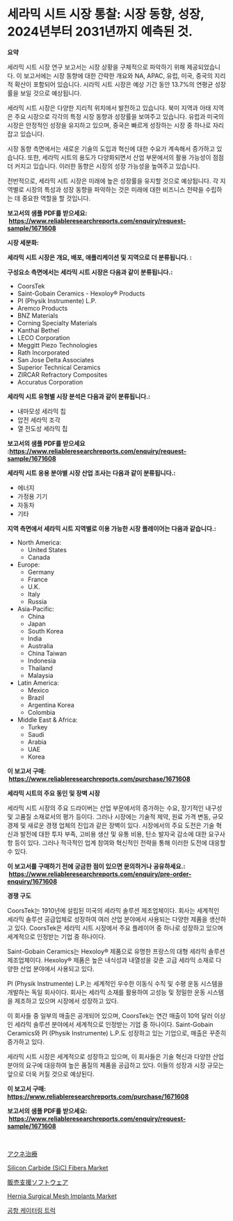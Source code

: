 <p><h1>세라믹 시트 시장 통찰: 시장 동향, 성장, 2024년부터 2031년까지 예측된 것.</h1></p><p><strong>요약</strong></p>
<p><p>세라믹 시트 시장 연구 보고서는 시장 상황을 구체적으로 파악하기 위해 제공되었습니다. 이 보고서에는 시장 동향에 대한 간략한 개요와 NA, APAC, 유럽, 미국, 중국의 지리적 확산이 포함되어 있습니다. 시라믹 시트 시장은 예상 기간 동안 13.7%의 연평균 성장률을 보일 것으로 예상됩니다.</p><p>세라믹 시트 시장은 다양한 지리적 위치에서 발전하고 있습니다. 북미 지역과 아태 지역은 주요 시장으로 각각의 특정 시장 동향과 성장률을 보여주고 있습니다. 유럽과 미국의 시장은 안정적인 성장을 유지하고 있으며, 중국은 빠르게 성장하는 시장 중 하나로 자리 잡고 있습니다.</p><p>시장 동향 측면에서는 새로운 기술의 도입과 혁신에 대한 수요가 계속해서 증가하고 있습니다. 또한, 세라믹 시트의 용도가 다양화되면서 산업 부문에서의 활용 가능성이 점점 더 커지고 있습니다. 이러한 동향은 시장의 성장 가능성을 높여주고 있습니다.</p><p>전반적으로, 세라믹 시트 시장은 미래에 높은 성장률을 유지할 것으로 예상됩니다. 각 지역별로 시장의 특성과 성장 동향을 파악하는 것은 미래에 대한 비즈니스 전략을 수립하는 데 중요한 역할을 할 것입니다.</p></p>
<p><strong>보고서의 샘플 PDF를 받으세요: &nbsp;<a href="https://www.reliableresearchreports.com/enquiry/request-sample/1671608">https://www.reliableresearchreports.com/enquiry/request-sample/1671608</a></strong></p>
<p><strong>시장 세분화:</strong></p>
<p><strong> 세라믹 시트 시장은 개요, 배포, 애플리케이션 및 지역으로 더 분류됩니다. :</strong></p>
<p><strong>구성요소 측면에서는 세라믹 시트 시장은 다음과 같이 분류됩니다.:</strong></p>
<p><ul><li>CoorsTek</li><li>Saint-Gobain Ceramics - Hexoloy® Products</li><li>PI (Physik Instrumente) L.P.</li><li>Aremco Products</li><li>BNZ Materials</li><li>Corning Specialty Materials</li><li>Kanthal Bethel</li><li>LECO Corporation</li><li>Meggitt Piezo Technologies</li><li>Rath Incorporated</li><li>San Jose Delta Associates</li><li>Superior Technical Ceramics</li><li>ZIRCAR Refractory Composites</li><li>Accuratus Corporation</li></ul></p>
<p><strong> 세라믹 시트 유형별 시장 분석은 다음과 같이 분류됩니다.:</strong></p>
<p><ul><li>내마모성 세라믹 칩</li><li>압전 세라믹 조각</li><li>열 전도성 세라믹 칩</li></ul></p>
<p><strong>보고서의 샘플 PDF를 받으세요 :<a href="https://www.reliableresearchreports.com/enquiry/request-sample/1671608">https://www.reliableresearchreports.com/enquiry/request-sample/1671608</a></strong></p>
<p><strong> 세라믹 시트 응용 분야별 시장 산업 조사는 다음과 같이 분류됩니다.:</strong></p>
<p><ul><li>에너지</li><li>가정용 기기</li><li>자동차</li><li>기타</li></ul></p>
<p><strong>지역 측면에서 세라믹 시트 지역별로 이용 가능한 시장 플레이어는 다음과 같습니다.:</strong></p>
<p><ul>
    <li>
        North America:
        <ul>
            <li>United States</li>
            <li>Canada</li>
        </ul>
    </li>
    <li>
        Europe:
        <ul>
            <li>Germany</li>
            <li>France</li>
            <li>U.K.</li>
            <li>Italy</li>
            <li>Russia</li>
        </ul>
    </li>
    <li>
        Asia-Pacific:
        <ul>
            <li>China</li>
            <li>Japan</li>
            <li>South Korea</li>
            <li>India</li>
            <li>Australia</li>
            <li>China Taiwan</li>
            <li>Indonesia</li>
            <li>Thailand</li>
            <li>Malaysia</li>
        </ul>
    </li>
    <li>
        Latin America:
        <ul>
            <li>Mexico</li>
            <li>Brazil</li>
            <li>Argentina Korea</li>
            <li>Colombia</li>
        </ul>
    </li>
    <li>
        Middle East & Africa:
        <ul>
            <li>Turkey</li>
            <li>Saudi</li>
            <li>Arabia</li>
            <li>UAE</li>
            <li>Korea</li>
        </ul>
    </li>
    </ul></p>
<p><strong>이 보고서 구매: &nbsp;<a href="https://www.reliableresearchreports.com/purchase/1671608">https://www.reliableresearchreports.com/purchase/1671608</a></strong></p>
<p><strong>세라믹 시트의 주요 동인 및 장벽 시장</strong></p>
<p><p>세라믹 시트 시장의 주요 드라이버는 산업 부문에서의 증가하는 수요, 장기적인 내구성 및 고품질 소재로서의 평가 등이다. 그러나 시장에는 기술적 제약, 원료 가격 변동, 규모 경제 및 새로운 경쟁 업체의 진입과 같은 장벽이 있다. 시장에서의 주요 도전은 기술 혁신과 발전에 대한 투자 부족, 고비용 생산 및 유통 비용, 탄소 발자국 감소에 대한 요구사항 등이 있다. 그러나 적극적인 업계 참여와 혁신적인 전략을 통해 이러한 도전에 대응할 수 있다.</p></p>
<p><strong>이 보고서를 구매하기 전에 궁금한 점이 있으면 문의하거나 공유하세요.: &nbsp;<a href="https://www.reliableresearchreports.com/enquiry/pre-order-enquiry/1671608">https://www.reliableresearchreports.com/enquiry/pre-order-enquiry/1671608</a></strong></p>
<p><strong>경쟁 구도</strong></p>
<p><p>CoorsTek는 1910년에 설립된 미국의 세라믹 솔루션 제조업체이다. 회사는 세계적인 세라믹 솔루션 공급업체로 성장하여 여러 산업 분야에서 사용되는 다양한 제품을 생산하고 있다. CoorsTek은 세라믹 시트 시장에서 주요 플레이어 중 하나로 성장하고 있으며 세계적으로 인정받는 기업 중 하나이다.</p><p>Saint-Gobain Ceramics는 Hexoloy® 제품으로 유명한 프랑스의 대형 세라믹 솔루션 제조업체이다. Hexoloy® 제품은 높은 내식성과 내열성을 갖춘 고급 세라믹 소재로 다양한 산업 분야에서 사용되고 있다.</p><p>PI (Physik Instrumente) L.P.는 세계적인 우수한 이동식 수직 및 수평 운동 시스템을 개발하는 독일 회사이다. 회사는 세라믹 소재를 활용하여 고성능 및 정밀한 운동 시스템을 제조하고 있으며 시장에서 성장하고 있다.</p><p>이 회사들 중 일부의 매출은 공개되어 있으며, CoorsTek는 연간 매출이 10억 달러 이상인 세라믹 솔루션 분야에서 세계적으로 인정받는 기업 중 하나이다. Saint-Gobain Ceramics와 PI (Physik Instrumente) L.P.도 성장하고 있는 기업으로, 매출은 꾸준히 증가하고 있다.</p><p>세라믹 시트 시장은 세계적으로 성장하고 있으며, 이 회사들은 기술 혁신과 다양한 산업 분야의 요구에 대응하여 높은 품질의 제품을 공급하고 있다. 이들의 성장과 시장 규모는 앞으로 더욱 커질 것으로 예상된다.</p></p>
<p><strong>이 보고서 구매: &nbsp; <a href="https://www.reliableresearchreports.com/purchase/1671608">https://www.reliableresearchreports.com/purchase/1671608</a></strong></p>
<p><strong>보고서의 샘플 PDF를 받으세요: &nbsp;<a href="https://www.reliableresearchreports.com/enquiry/request-sample/1671608">https://www.reliableresearchreports.com/enquiry/request-sample/1671608</a></strong><strong></strong></p>
<p>&nbsp;</p>
<p><p><a href="https://medium.com/@abdielkilback/%E3%81%AB%E3%81%8D%E3%81%B3%E6%B2%BB%E7%99%82%E5%B8%82%E5%A0%B4%E5%88%86%E6%9E%90-%E3%81%9D%E3%81%AEcagr-%E5%B8%82%E5%A0%B4%E3%82%BB%E3%82%B0%E3%83%A1%E3%83%B3%E3%83%86%E3%83%BC%E3%82%B7%E3%83%A7%E3%83%B3-%E3%81%8A%E3%82%88%E3%81%B3%E4%B8%96%E7%95%8C%E7%9A%84%E3%81%AA%E6%A5%AD%E7%95%8C%E6%A6%82%E8%A6%81-04e56362f347">アクネ治療</a></p><p><a href="https://natural-crush-b99.notion.site/Silicon-Carbide-SiC-Fibers-Market-Size-Reflecting-a-Forecast-Till-2031-Market-By-Type-By-Applica-1538eda1ae7f415d80cb24423819b690">Silicon Carbide (SiC) Fibers Market</a></p><p><a href="https://medium.com/@dm15982023/%E5%96%B6%E6%A5%AD%E6%94%AF%E6%8F%B4%E3%82%BD%E3%83%95%E3%83%88%E3%82%A6%E3%82%A7%E3%82%A2%E5%B8%82%E5%A0%B4-%E7%AB%B6%E4%BA%89%E5%88%86%E6%9E%90-%E5%B8%82%E5%A0%B4%E5%8B%95%E5%90%91%E3%81%8A%E3%82%88%E3%81%B32031%E5%B9%B4%E3%81%BE%E3%81%A7%E3%81%AE%E4%BA%88%E6%B8%AC-c0de5965a346">販売支援ソフトウェア</a></p><p><a href="https://issuu.com/reportprime-2/docs/hernia-surgical-mesh-implants-market-size-2030.ppt">Hernia Surgical Mesh Implants Market</a></p><p><a href="https://medium.com/@waynewood21/%EA%B3%B5%ED%95%AD-%EC%9C%84%ED%83%81-%ED%8A%B8%EB%9F%AD-%EC%8B%9C%EC%9E%A5-%EB%A9%94%ED%8A%B8%EB%A6%AD-%ED%95%B4%EB%8F%85-%EC%8B%9C%EC%9E%A5-%EC%A0%90%EC%9C%A0%EC%9C%A8-%EC%B6%94%EC%9D%B4-%EB%B0%8F-%EC%84%B1%EC%9E%A5-%ED%8C%A8%ED%84%B4-99a4c8f150f6">공항 케이터링 트럭</a></p></p>